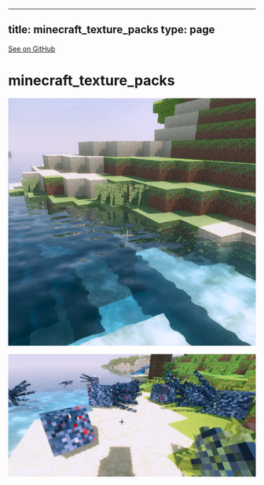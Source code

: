 
---
title: minecraft_texture_packs
type: page
---

[See on GitHub](https://github.com/jakeroggenbuck/minecraft_texture_packs/)

# minecraft_texture_packs

![simple_block](https://github.com/JakeRoggenbuck/minecraft_texture_packs/blob/master/simple_block/pack.png)

![cursed_craft](https://github.com/JakeRoggenbuck/minecraft_texture_packs/blob/master/cursed_craft/cursed.png)
